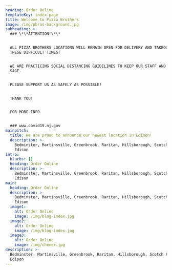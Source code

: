```yaml
---
heading: Order Online
templateKey: index-page
title: Welcome to Pizza Brothers
image: /img/pbros-background.jpg
subheading: >-
  ### \*\*ATTENTION!\*\*


  ALL PIZZA BROTHERS LOCATIONS WILL REMAIN OPEN FOR DELIVERY AND TAKEOUT DURING
  THESE DIFFICULT TIMES!


  WE ARE PRACTICING SOCIAL DISTANCING GUIDELINES TO KEEP OUR STAFF AND CUSTOMERS
  SAGE.


  PLEASE SUPPORT US AS SAFELY AS POSSIBLE!


  THANK YOU!


  FOR MORE INFO


  ### www.covid19.nj.gov
mainpitch:
  title: We are proud to announce our newest location in Edison!
  description: >-
    Bedminster, Martinsville, Greenbrook, Raritan, Hillsborough, Scotch Plains,
    Edison
intro:
  blurbs: []
  heading: Order Online
  description: >-
    Bedminster, Martinsville, Greenbrook, Raritan, Hillsborough, Scotch Plains,
    Edison
main:
  heading: Order Online
  description: >-
    Bedminster, Martinsville, Greenbrook, Raritan, Hillsborough, Scotch Plains,
    Edison
  image1:
    alt: Order Online
    image: /img/blog-index.jpg
  image2:
    alt: Order Online
    image: /img/blog-index.jpg
  image3:
    alt: Order Online
    image: /img/chemex.jpg
description: >-
  Bedminster, Martinsville, Greenbrook, Raritan, Hillsborough, Scotch Plains,
  Edison
---
```

